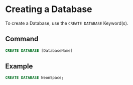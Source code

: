 # Creating a Database

To create a Database, use the `CREATE DATABASE` Keyword(s).

## Command

```sql
CREATE DATABASE [DatabaseName]
```

## Example

```sql
CREATE DATABASE NeonSpace;
```
